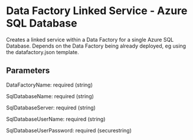 # Data Factory Linked Service - Azure SQL Database

Creates a linked service within a Data Factory for a single Azure SQL Database.  Depends on the Data Factory being already deployed, eg using the datafactory.json template.

## Parameters

DataFactoryName: required (string)

SqlDatabaseName: required (string)

SqlDatabaseServer: required (string)

SqlDatabaseUserName: required (string)

SqlDatabaseUserPassword: required (securestring)